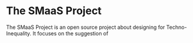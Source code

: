 # The SMaaS Project

The SMaaS Project is an open source project about designing for Techno-Inequality. It focuses on the suggestion of 
